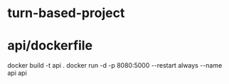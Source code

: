 # turn-based-project
# api/dockerfile
docker build -t api .
docker run -d -p 8080:5000 --restart always --name api api
